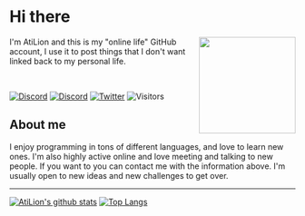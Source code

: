 # Hi there
<a href="https://github.com/AtiLion"><img align="right" width="170" height="170" src="https://avatars1.githubusercontent.com/u/20825809?s=460&u=04546a97a5af1295a95eb1ff7a20eb9a9f76a80d&v=4"></a>
I'm AtiLion and this is my "online life" GitHub account, I use it to post things that I don't want linked back to my personal life.
<p>&nbsp;</p>

[![Discord](https://img.shields.io/badge/Discord-Projects%20Server-blue?style=for-the-badge&logo=discord)](https://discord.gg/qWVgdxu)
[![Discord](https://img.shields.io/badge/Discord-AtiLion%234160-purple?style=for-the-badge&logo=discord)](https://discord.com/users/174198353108795392)
[![Twitter](https://img.shields.io/badge/Twitter-AtiLionX1-blue?style=for-the-badge&logo=twitter)](https://twitter.com/AtiLionX1)
![Visitors](https://visitor-badge.laobi.icu/badge?page_id=atilion.atilion)

## About me
I enjoy programming in tons of different languages, and love to learn new ones. I'm also highly active online and love meeting and talking to new people. If you want to you can contact me with the information above. I'm usually open to new ideas and new challenges to get over.

----

[![AtiLion's github stats](https://github-readme-stats.vercel.app/api?username=atilion&theme=tokyonight&show_icons=true&count_private=true)](https://github.com/anuraghazra/github-readme-stats)
[![Top Langs](https://github-readme-stats.vercel.app/api/top-langs/?username=atilion&layout=compact)](https://github.com/anuraghazra/github-readme-stats)
